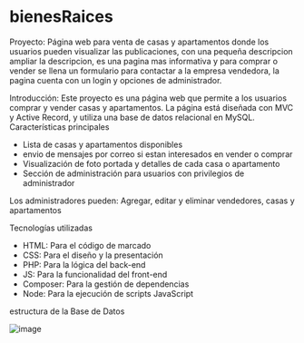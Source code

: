 # bienesRaices

Proyecto: Página web para venta de casas y apartamentos donde los usuarios pueden visualizar las publicaciones, con una pequeña descripcion
ampliar la descripcion, es una pagina mas informativa y para comprar o vender se llena un formulario para contactar a la empresa vendedora,
la pagina cuenta con un login y opciones de administrador.

Introducción:
Este proyecto es una página web que permite a los usuarios comprar y vender casas y apartamentos. 
La página está diseñada con MVC y Active Record, y utiliza una base de datos relacional en MySQL.
Características principales

* Lista de casas y apartamentos disponibles
* envio de mensajes por correo si estan interesados en vender o comprar
* Visualización de foto portada y detalles de cada casa o apartamento
* Sección de administración para usuarios con privilegios de administrador

Los administradores pueden: Agregar, editar y eliminar vendedores, casas y apartamentos

Tecnologías utilizadas

* HTML: Para el código de marcado
* CSS: Para el diseño y la presentación
* PHP: Para la lógica del back-end
* JS: Para la funcionalidad del front-end
* Composer: Para la gestión de dependencias
* Node: Para la ejecución de scripts JavaScript

estructura de la Base de Datos

![image](https://github.com/EdissonFrancisco/bienesRaices/assets/109987805/38e1f18a-ef51-4b1f-ae04-e6459be36e80)
